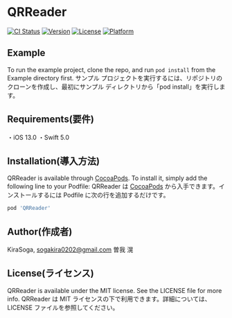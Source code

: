 # QRReader

[![CI Status](https://img.shields.io/travis/KiraSoga/QRReader.svg?style=flat)](https://travis-ci.org/KiraSoga/QRReader)
[![Version](https://img.shields.io/cocoapods/v/QRReader.svg?style=flat)](https://cocoapods.org/pods/QRReader)
[![License](https://img.shields.io/cocoapods/l/QRReader.svg?style=flat)](https://cocoapods.org/pods/QRReader)
[![Platform](https://img.shields.io/cocoapods/p/QRReader.svg?style=flat)](https://cocoapods.org/pods/QRReader)

## Example

To run the example project, clone the repo, and run `pod install` from the Example directory first.
サンプル プロジェクトを実行するには、リポジトリのクローンを作成し、最初にサンプル ディレクトリから「pod install」を実行します。

## Requirements(要件)
・iOS 13.0
・Swift 5.0

## Installation(導入方法)

QRReader is available through [CocoaPods](https://cocoapods.org). To install
it, simply add the following line to your Podfile:
QRReader は [CocoaPods](https://cocoapods.org) から入手できます。インストールするには
Podfile に次の行を追加するだけです。

```ruby
pod 'QRReader'
```

## Author(作成者)

KiraSoga, sogakira0202@gmail.com
曽我 滉

## License(ライセンス)

QRReader is available under the MIT license. See the LICENSE file for more info.
QRReader は MIT ライセンスの下で利用できます。詳細については、LICENSE ファイルを参照してください。
